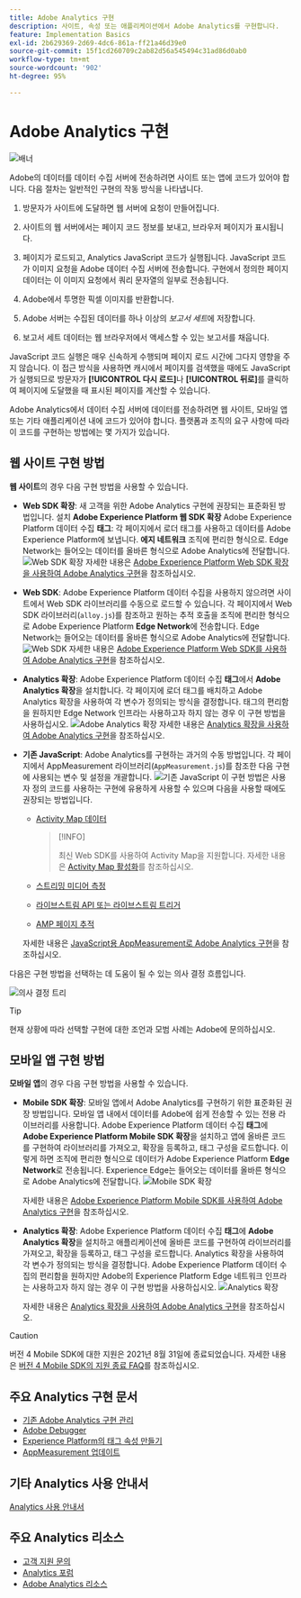 ```yaml
---
title: Adobe Analytics 구현
description: 사이트, 속성 또는 애플리케이션에서 Adobe Analytics를 구현합니다.
feature: Implementation Basics
exl-id: 2b629369-2d69-4dc6-861a-ff21a46d39e0
source-git-commit: 15f1cd260709c2ab82d56a545494c31ad86d0ab0
workflow-type: tm+mt
source-wordcount: '902'
ht-degree: 95%

---
```


# Adobe Analytics 구현

![배너](../../assets/doc_banner_implement.png)

Adobe의 데이터를 데이터 수집 서버에 전송하려면 사이트 또는 앱에 코드가 있어야 합니다. 다음 절차는 일반적인 구현의 작동 방식을 나타냅니다.

1. 방문자가 사이트에 도달하면 웹 서버에 요청이 만들어집니다.
2. 사이트의 웹 서버에서는 페이지 코드 정보를 보내고, 브라우저 페이지가 표시됩니다.
3. 페이지가 로드되고, Analytics JavaScript 코드가 실행됩니다.
JavaScript 코드가 이미지 요청을 Adobe 데이터 수집 서버에 전송합니다. 구현에서 정의한 페이지 데이터는 이 이미지 요청에서 쿼리 문자열의 일부로 전송됩니다.

4. Adobe에서 투명한 픽셀 이미지를 반환합니다.
5. Adobe 서버는 수집된 데이터를 하나 이상의 *보고서 세트*&#x200B;에 저장합니다.
6. 보고서 세트 데이터는 웹 브라우저에서 액세스할 수 있는 보고서를 채웁니다.

JavaScript 코드 실행은 매우 신속하게 수행되며 페이지 로드 시간에 그다지 영향을 주지 않습니다. 이 접근 방식을 사용하면 캐시에서 페이지를 검색했을 때에도 JavaScript가 실행되므로 방문자가 **[!UICONTROL 다시 로드]**&#x200B;나 **[!UICONTROL 뒤로]**&#x200B;를 클릭하여 페이지에 도달했을 때 표시된 페이지를 계산할 수 있습니다.

Adobe Analytics에서 데이터 수집 서버에 데이터를 전송하려면 웹 사이트, 모바일 앱 또는 기타 애플리케이션 내에 코드가 있어야 합니다. 플랫폼과 조직의 요구 사항에 따라 이 코드를 구현하는 방법에는 몇 가지가 있습니다.

## 웹 사이트 구현 방법

**웹 사이트**&#x200B;의 경우 다음 구현 방법을 사용할 수 있습니다.

* **Web SDK 확장**: 새 고객을 위한 Adobe Analytics 구현에 권장되는 표준화된 방법입니다. 설치 **Adobe Experience Platform 웹 SDK 확장** Adobe Experience Platform 데이터 수집 **태그**: 각 페이지에서 로더 태그를 사용하고 데이터를 Adobe Experience Platform에 보냅니다. **에지 네트워크** 조직에 편리한 형식으로. Edge Network는 들어오는 데이터를 올바른 형식으로 Adobe Analytics에 전달합니다.
  ![Web SDK 확장](./assets/websdk-extension-implementation.png)
자세한 내용은 [Adobe Experience Platform Web SDK 확장을 사용하여 Adobe Analytics 구현](./aep-edge/overview.md)을 참조하십시오.

* **Web SDK**: Adobe Experience Platform 데이터 수집을 사용하지 않으려면 사이트에서 Web SDK 라이브러리를 수동으로 로드할 수 있습니다. 각 페이지에서 Web SDK 라이브러리(`alloy.js`)를 참조하고 원하는 추적 호출을 조직에 편리한 형식으로 Adobe Experience Platform **Edge Network**에 전송합니다. Edge Network는 들어오는 데이터를 올바른 형식으로 Adobe Analytics에 전달합니다.
  ![Web SDK](./assets/websdk-implementation.png)
자세한 내용은 [Adobe Experience Platform Web SDK를 사용하여 Adobe Analytics 구현](./aep-edge/overview.md)을 참조하십시오.


* **Analytics 확장**: Adobe Experience Platform 데이터 수집 **태그**&#x200B;에서 **Adobe Analytics 확장**을 설치합니다. 각 페이지에 로더 태그를 배치하고 Adobe Analytics 확장을 사용하여 각 변수가 정의되는 방식을 결정합니다. 태그의 편리함을 원하지만 Edge Network 인프라는 사용하고자 하지 않는 경우 이 구현 방법을 사용하십시오.
  ![Adobe Analytics 확장](./assets/analytics-extension-implementation.png)
자세한 내용은 [Analytics 확장을 사용하여 Adobe Analytics 구현](launch/overview.md)을 참조하십시오.

* **기존 JavaScript**: Adobe Analytics를 구현하는 과거의 수동 방법입니다. 각 페이지에서 AppMeasurement 라이브러리(`AppMeasurement.js`)를 참조한 다음 구현에 사용되는 변수 및 설정을 개괄합니다.
  ![기존 JavaScript](./assets/appmeasurement-implementation.png)
이 구현 방법은 사용자 정의 코드를 사용하는 구현에 유용하게 사용할 수 있으며 다음을 사용할 때에도 권장되는 방법입니다.

   * [Activity Map 데이터](../analyze/activity-map/activity-map.md)

     >[!INFO]
     >
     >최신 Web SDK를 사용하여 Activity Map을 지원합니다. 자세한 내용은 [Activity Map 활성화](/help/analyze/activity-map/activitymap-getting-started/activitymap-getting-started-admins/activitymap-enable.md)를 참조하십시오.

   * [스트리밍 미디어 측정](https://experienceleague.adobe.com/docs/media-analytics/using/media-overview.html?lang=ko-KR)

   * [라이브스트림 API 또는 라이브스트림 트리거](https://github.com/AdobeDocs/analytics-1.4-apis/blob/master/docs/live-stream-api/getting_started.md)

   * [AMP 페이지 추적](./other/amp.md)

  자세한 내용은 [JavaScript용 AppMeasurement로 Adobe Analytics 구현](js/overview.md)을 참조하십시오.

다음은 구현 방법을 선택하는 데 도움이 될 수 있는 의사 결정 흐름입니다.

![의사 결정 트리](./assets/decision-tree.png)


>[!TIP]
>
>현재 상황에 따라 선택할 구현에 대한 조언과 모범 사례는 Adobe에 문의하십시오.

## 모바일 앱 구현 방법

**모바일 앱**&#x200B;의 경우 다음 구현 방법을 사용할 수 있습니다.

* **Mobile SDK 확장**: 모바일 앱에서 Adobe Analytics를 구현하기 위한 표준화된 권장 방법입니다. 모바일 앱 내에서 데이터를 Adobe에 쉽게 전송할 수 있는 전용 라이브러리를 사용합니다. Adobe Experience Platform 데이터 수집 **태그**&#x200B;에 **Adobe Experience Platform Mobile SDK 확장**&#x200B;을 설치하고 앱에 올바른 코드를 구현하여 라이브러리를 가져오고, 확장을 등록하고, 태그 구성을 로드합니다. 이렇게 하면 조직에 편리한 형식으로 데이터가 Adobe Experience Platform **Edge Network**로 전송됩니다. Experience Edge는 들어오는 데이터를 올바른 형식으로 Adobe Analytics에 전달합니다.
  ![Mobile SDK 확장](./assets/mobilesdk-extension.png)

  자세한 내용은 [Adobe Experience Platform Mobile SDK를 사용하여 Adobe Analytics 구현](../implement/aep-edge/mobile-sdk/overview.md)을 참조하십시오.

* **Analytics 확장**: Adobe Experience Platform 데이터 수집 **태그**&#x200B;에 **Adobe Analytics 확장**을 설치하고 애플리케이션에 올바른 코드를 구현하여 라이브러리를 가져오고, 확장을 등록하고, 태그 구성을 로드합니다. Analytics 확장을 사용하여 각 변수가 정의되는 방식을 결정합니다. Adobe Experience Platform 데이터 수집의 편리함을 원하지만 Adobe의 Experience Platform Edge 네트워크 인프라는 사용하고자 하지 않는 경우 이 구현 방법을 사용하십시오.
  ![Analytics 확장](./assets/mobilesdk-analytics-extension.png)

  자세한 내용은 [Analytics 확장을 사용하여 Adobe Analytics 구현](../implement/aep-edge/mobile-sdk/overview.md)을 참조하십시오.


>[!CAUTION]
>
>버전 4 Mobile SDK에 대한 지원은 2021년 8월 31일에 종료되었습니다. 자세한 내용은 [버전 4 Mobile SDK의 지원 종료 FAQ](https://developer.adobe.com/client-sdks/documentation/v4-end-of-life-faq/)를 참조하십시오.

## 주요 Analytics 구현 문서

* [기존 Adobe Analytics 구현 관리](/help/implement/prepare/existing-implementation.md)
* [Adobe Debugger](validate/debugger.md)
* [Experience Platform의 태그 속성 만들기](launch/create-analytics-property.md)
* [AppMeasurement 업데이트](appmeasurement-updates.md)

## 기타 Analytics 사용 안내서

[Analytics 사용 안내서](https://experienceleague.adobe.com/docs/analytics.html?lang=ko-KR)

## 주요 Analytics 리소스

* [고객 지원 문의](https://experienceleague.adobe.com/?support-solution=Analytics#support)
* [Analytics 포럼](https://experienceleaguecommunities.adobe.com/t5/adobe-analytics/ct-p/adobe-analytics-community)
* [Adobe Analytics 리소스](https://experienceleaguecommunities.adobe.com/t5/adobe-analytics-discussions/adobe-analytics-resources/m-p/276666)
